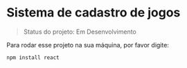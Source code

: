 # Sistema de cadastro de jogos

> Status do projeto: Em Desenvolvimento

Para rodar esse projeto na sua máquina, por favor digite:

```
npm install react
```
